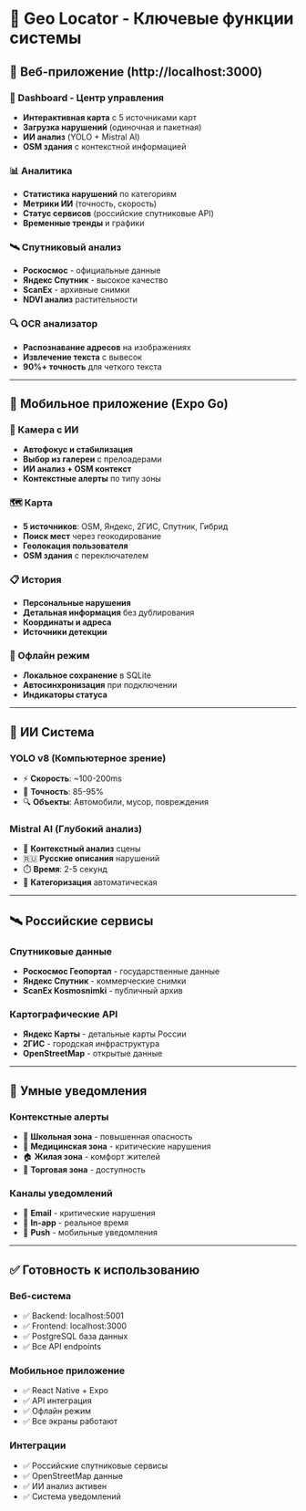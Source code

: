 # 🚀 Geo Locator - Ключевые функции системы

## 🌟 Веб-приложение (http://localhost:3000)

### 🎯 Dashboard - Центр управления
- **Интерактивная карта** с 5 источниками карт
- **Загрузка нарушений** (одиночная и пакетная)
- **ИИ анализ** (YOLO + Mistral AI)
- **OSM здания** с контекстной информацией

### 📊 Аналитика
- **Статистика нарушений** по категориям
- **Метрики ИИ** (точность, скорость)
- **Статус сервисов** (российские спутниковые API)
- **Временные тренды** и графики

### 🛰️ Спутниковый анализ
- **Роскосмос** - официальные данные
- **Яндекс Спутник** - высокое качество
- **ScanEx** - архивные снимки
- **NDVI анализ** растительности

### 🔍 OCR анализатор
- **Распознавание адресов** на изображениях
- **Извлечение текста** с вывесок
- **90%+ точность** для четкого текста

---

## 📱 Мобильное приложение (Expo Go)

### 📸 Камера с ИИ
- **Автофокус и стабилизация**
- **Выбор из галереи** с прелоадерами
- **ИИ анализ + OSM контекст**
- **Контекстные алерты** по типу зоны

### 🗺️ Карта
- **5 источников**: OSM, Яндекс, 2ГИС, Спутник, Гибрид
- **Поиск мест** через геокодирование
- **Геолокация пользователя**
- **OSM здания** с переключателем

### 📋 История
- **Персональные нарушения**
- **Детальная информация** без дублирования
- **Координаты и адреса**
- **Источники детекции**

### 🔄 Офлайн режим
- **Локальное сохранение** в SQLite
- **Автосинхронизация** при подключении
- **Индикаторы статуса**

---

## 🤖 ИИ Система

### YOLO v8 (Компьютерное зрение)
- ⚡ **Скорость**: ~100-200ms
- 🎯 **Точность**: 85-95%
- 🔍 **Объекты**: Автомобили, мусор, повреждения

### Mistral AI (Глубокий анализ)
- 🧠 **Контекстный анализ** сцены
- 🇷🇺 **Русские описания** нарушений
- ⏱️ **Время**: 2-5 секунд
- 📝 **Категоризация** автоматическая

---

## 🛰️ Российские сервисы

### Спутниковые данные
- **Роскосмос Геопортал** - государственные данные
- **Яндекс Спутник** - коммерческие снимки
- **ScanEx Kosmosnimki** - публичный архив

### Картографические API
- **Яндекс Карты** - детальные карты России
- **2ГИС** - городская инфраструктура
- **OpenStreetMap** - открытые данные

---

## 🔔 Умные уведомления

### Контекстные алерты
- 🏫 **Школьная зона** - повышенная опасность
- 🏥 **Медицинская зона** - критические нарушения
- 🏠 **Жилая зона** - комфорт жителей
- 🏪 **Торговая зона** - доступность

### Каналы уведомлений
- 📧 **Email** - критические нарушения
- 📱 **In-app** - реальное время
- 🔔 **Push** - мобильные уведомления

---

## ✅ Готовность к использованию

### Веб-система
- ✅ Backend: localhost:5001
- ✅ Frontend: localhost:3000
- ✅ PostgreSQL база данных
- ✅ Все API endpoints

### Мобильное приложение
- ✅ React Native + Expo
- ✅ API интеграция
- ✅ Офлайн режим
- ✅ Все экраны работают

### Интеграции
- ✅ Российские спутниковые сервисы
- ✅ OpenStreetMap данные
- ✅ ИИ анализ активен
- ✅ Система уведомлений
